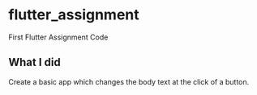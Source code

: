 # flutter_assignment

First Flutter Assignment Code

## What I did

Create a basic app which changes the body text at the click of a button.